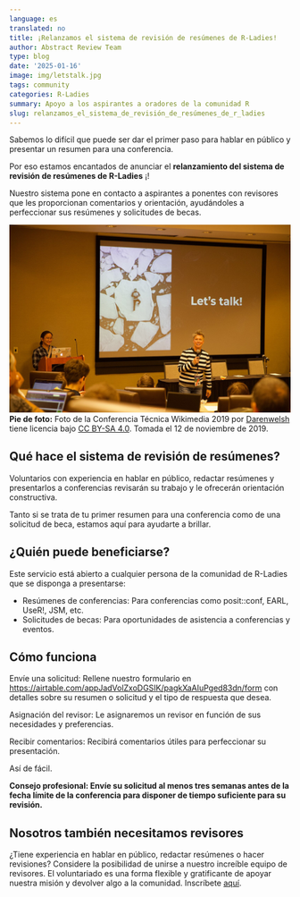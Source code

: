 ```yaml
---
language: es
translated: no
title: ¡Relanzamos el sistema de revisión de resúmenes de R-Ladies!
author: Abstract Review Team
type: blog
date: '2025-01-16'
image: img/letstalk.jpg
tags: community
categories: R-Ladies
summary: Apoyo a los aspirantes a oradores de la comunidad R
slug: relanzamos_el_sistema_de_revisión_de_resúmenes_de_r_ladies
---
```


Sabemos lo difícil que puede ser dar el primer paso para hablar en público y presentar un resumen para una conferencia.

Por eso estamos encantados de anunciar el **relanzamiento del sistema de revisión de resúmenes de R-Ladies** ¡!

Nuestro sistema pone en contacto a aspirantes a ponentes con revisores que les proporcionan comentarios y orientación, ayudándoles a perfeccionar sus resúmenes y solicitudes de becas.

![Persona de pie con micrófono delante de una pantalla que muestra las palabras "hablemos"](img/letstalk.jpg)
**Pie de foto:** Foto de la Conferencia Técnica Wikimedia 2019 por [Darenwelsh](#) tiene licencia bajo [CC BY-SA 4.0](https://creativecommons.org/licenses/by-sa/4.0/). Tomada el 12 de noviembre de 2019.

## Qué hace el sistema de revisión de resúmenes?

Voluntarios con experiencia en hablar en público, redactar resúmenes y presentarlos a conferencias revisarán su trabajo y le ofrecerán orientación constructiva.

Tanto si se trata de tu primer resumen para una conferencia como de una solicitud de beca, estamos aquí para ayudarte a brillar.

## ¿Quién puede beneficiarse?

Este servicio está abierto a cualquier persona de la comunidad de R-Ladies que se disponga a presentarse:

- Resúmenes de conferencias: Para conferencias como posit::conf, EARL, UseR!, JSM, etc.
- Solicitudes de becas: Para oportunidades de asistencia a conferencias y eventos.

## Cómo funciona

Envíe una solicitud: Rellene nuestro formulario en <https://airtable.com/appJadVolZxoDGSIK/pagkXaAIuPged83dn/form> con detalles sobre su resumen o solicitud y el tipo de respuesta que desea.

Asignación del revisor: Le asignaremos un revisor en función de sus necesidades y preferencias.

Recibir comentarios: Recibirá comentarios útiles para perfeccionar su presentación.

Así de fácil.

**Consejo profesional: Envíe su solicitud al menos tres semanas antes de la fecha límite de la conferencia para disponer de tiempo suficiente para su revisión.**

## Nosotros también necesitamos revisores

¿Tiene experiencia en hablar en público, redactar resúmenes o hacer revisiones?
Considere la posibilidad de unirse a nuestro increíble equipo de revisores.
El voluntariado es una forma flexible y gratificante de apoyar nuestra misión y devolver algo a la comunidad.
Inscríbete [aquí](https://airtable.com/appJadVolZxoDGSIK/pag4bpfeGIATQFefk/form).


